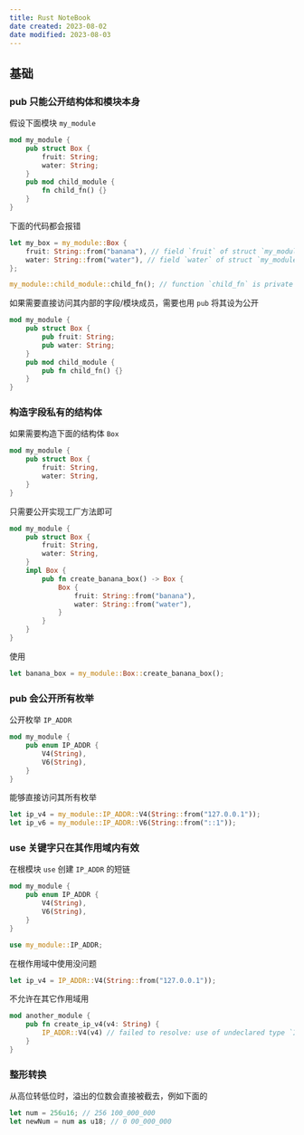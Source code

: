 ```yaml
---
title: Rust NoteBook
date created: 2023-08-02
date modified: 2023-08-03
---
```


## 基础

### pub 只能公开结构体和模块本身

假设下面模块 `my_module`

```rust
mod my_module {
	pub struct Box {
		fruit: String;
		water: String;
	}
	pub mod child_module {
		fn child_fn() {}
	}
}
```

下面的代码都会报错

```rust
let my_box = my_module::Box {
	fruit: String::from("banana"), // field `fruit` of struct `my_module::Box` is private
	water: String::from("water"), // field `water` of struct `my_module::Box` is private
};
```

```rust
my_module::child_module::child_fn(); // function `child_fn` is private
```

如果需要直接访问其内部的字段/模块成员，需要也用 `pub` 将其设为公开

```rust
mod my_module {
	pub struct Box {
		pub fruit: String;
		pub water: String;
	}
	pub mod child_module {
		pub fn child_fn() {}
	}
}
```

### 构造字段私有的结构体

如果需要构造下面的结构体 `Box`

```rust
mod my_module {
	pub struct Box {
		fruit: String,
		water: String,
	}
}
```

只需要公开实现工厂方法即可

```rust
mod my_module {
    pub struct Box {
        fruit: String,
        water: String,
    }
    impl Box {
        pub fn create_banana_box() -> Box {
            Box {
                fruit: String::from("banana"),
                water: String::from("water"),
            }
        }
    }
}
```

使用

```rust
let banana_box = my_module::Box::create_banana_box();
```

### pub 会公开所有枚举

公开枚举 `IP_ADDR`

```rust
mod my_module {
    pub enum IP_ADDR {
        V4(String),
        V6(String),
    }
}
```

能够直接访问其所有枚举

```rust
let ip_v4 = my_module::IP_ADDR::V4(String::from("127.0.0.1"));
let ip_v6 = my_module::IP_ADDR::V6(String::from("::1"));
```

### use 关键字只在其作用域内有效

在根模块 `use` 创建 `IP_ADDR` 的短链

```rust
mod my_module {
    pub enum IP_ADDR {
        V4(String),
        V6(String),
    }
}

use my_module::IP_ADDR;
```

在根作用域中使用没问题

```rust
let ip_v4 = IP_ADDR::V4(String::from("127.0.0.1"));
```

不允许在其它作用域用

```rust
mod another_module {
    pub fn create_ip_v4(v4: String) {
        IP_ADDR::V4(v4) // failed to resolve: use of undeclared type `IP_ADDR`
    }
}
```

### 整形转换

从高位转低位时，溢出的位数会直接被截去，例如下面的

```rust
let num = 256u16; // 256 100_000_000
let newNum = num as u18; // 0 00_000_000
```